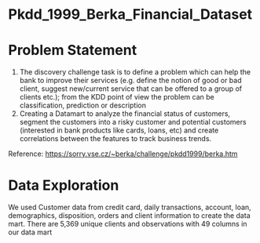 # Pkdd_1999_Berka_Financial_Dataset
# Problem Statement
1) The discovery challenge task is to define a problem which can help the bank to improve their services (e.g. define the notion of good or bad client, suggest new/current service that can be offered to a group of clients etc.); from the KDD point of view the problem can be classification, prediction or description
2) Creating a Datamart to analyze the financial status of customers, segment the customers into a risky
customer and potential customers (interested in bank products like cards, loans, etc) and create
correlations between the features to track business trends.

Reference: https://sorry.vse.cz/~berka/challenge/pkdd1999/berka.htm

# Data Exploration
We used Customer data from credit card, daily transactions, account, loan, demographics, disposition,
orders and client information to create the data mart. There are 5,369 unique clients and observations
with 49 columns in our data mart
